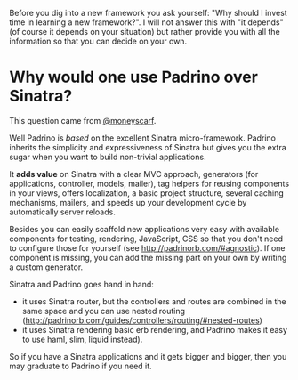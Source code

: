 Before you dig into a new framework you ask yourself: "Why should I invest time in learning a new framework?". I will
not answer this with "it depends" (of course it depends on your situation) but rather provide you with all the
information so that you can decide on your own.


# Why would one use Padrino over Sinatra?

This question came from [@moneyscarf](https://twitter.com/moneyscarf "@moneyscarf").

Well Padrino is *based* on the excellent Sinatra micro-framework. Padrino inherits the simplicity and expressiveness of
Sinatra but gives you the extra sugar when you want to build non-trivial applications.


It **adds value** on Sinatra with a clear MVC approach, generators (for applications, controller, models, mailer), tag
helpers for reusing components in your views, offers localization, a basic project structure, several caching mechanisms,
mailers, and speeds up your development cycle by automatically server reloads.


Besides you can easily scaffold new applications very easy with available components for testing, rendering, JavaScript, CSS so
that you don't need to configure those for yourself (see http://padrinorb.com/#agnostic). If one component is missing,
you can add the missing part on your own by writing a custom generator.


Sinatra and Padrino goes hand in hand:


- it uses Sinatra router, but the controllers and routes are combined in the same space and you can use nested routing
(http://padrinorb.com/guides/controllers/routing/#nested-routes)
- it uses Sinatra rendering basic erb rendering, and Padrino makes it easy to use haml, slim, liquid instead).


So if you have a Sinatra applications and it gets bigger and bigger, then you may graduate to Padrino if you need it.


